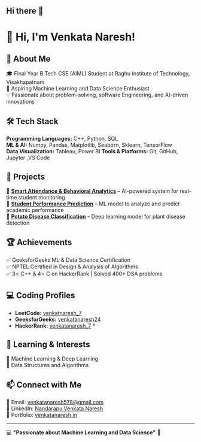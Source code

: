 ## Hi there 👋

# 👋 Hi, I'm Venkata Naresh!

## 🚀 About Me  
🎓 Final Year B.Tech CSE (AIML) Student at Raghu Institute of Technology, Visakhapatnam  
📌 Aspiring Machine Learning and Data Science Enthusiast  
💡 Passionate about problem-solving, software Engineering, and AI-driven innovations  

## 🛠️ Tech Stack  
**Programming Languages:** C++, Python, SQL   
**ML & AI:** Numpy, Pandas, Matplotlib, Seaborn, Sklearn, TensorFlow  
**Data Visualization:** Tableau, Power BI
**Tools & Platforms:** Git, GitHub, Jupyter ,VS Code  

## 📌 Projects  
🔹 **[Smart Attendance & Behavioral Analytics](#)** – AI-powered system for real-time student monitoring  
🔹 **[Student Performance Prediction](https://github.com/venkatanaresh4285/Machine-Learning-Project)** – ML model to analyze and predict academic performance  
🔹 **[Potato Disease Classification](https://github.com/venkatanaresh4285/Potato-Disease)** – Deep learning model for plant disease detection  

## 🏆 Achievements  
✅ GeeksforGeeks ML & Data Science Certification  
✅ NPTEL Certified in Design & Analysis of Algorithms  
✅ 3⭐ C++ & 4⭐ C on HackerRank | Solved 400+ DSA problems  

## 💻 Coding Profiles  
- **LeetCode:** [venkatnaresh_7](https://leetcode.com/u/venkatnaresh_7/)  
- **GeeksforGeeks:** [venkatanaresh24](https://www.geeksforgeeks.org/user/venkatanaresh24/)  
- **HackerRank:** [venkatanaresh_7](https://www.hackerrank.com/profile/213j1a4285) *  

## 🌱 Learning & Interests  
🔹 Machine Learning & Deep Learning  
🔹 Data Structures and Algorithms

## 📫 Connect with Me  
📧 Email: venkatanaresh578@gmail.com  
💼 LinkedIn: [Nandarapu Venkata Naresh](https://www.linkedin.com/in/nandarapu-venkata-naresh/)  
📂 Portfolio: [venkatanaresh.in](https://github.com/venkatanaresh4285#) 

---

💻 **"Passionate about Machine Learning and Data Science"** 🚀
